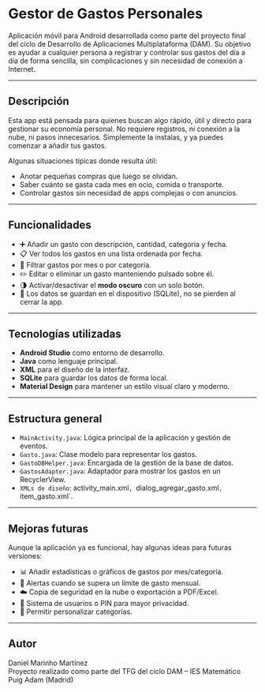 #  Gestor de Gastos Personales

Aplicación móvil para Android desarrollada como parte del proyecto final del ciclo de Desarrollo de Aplicaciones Multiplataforma (DAM). 
Su objetivo es ayudar a cualquier persona a registrar y controlar sus gastos del día a día de forma sencilla, sin complicaciones y sin necesidad de conexión a Internet.

---

##  Descripción

Esta app está pensada para quienes buscan algo rápido, útil y directo para gestionar su economía personal. No requiere registros, ni conexión a la nube, ni pasos innecesarios. Simplemente la instalas, y ya puedes comenzar a añadir tus gastos.

Algunas situaciones típicas donde resulta útil:

- Anotar pequeñas compras que luego se olvidan.
- Saber cuánto se gasta cada mes en ocio, comida o transporte.
- Controlar gastos sin necesidad de apps complejas o con anuncios.

---

##  Funcionalidades

- ➕ Añadir un gasto con descripción, cantidad, categoría y fecha.
- 📋 Ver todos los gastos en una lista ordenada por fecha.
- 🔎 Filtrar gastos por mes o por categoría.
- ✏️ Editar o eliminar un gasto manteniendo pulsado sobre él.
- 🌗 Activar/desactivar el **modo oscuro** con un solo botón.
- 💾 Los datos se guardan en el dispositivo (SQLite), no se pierden al cerrar la app.

---

##  Tecnologías utilizadas

- **Android Studio** como entorno de desarrollo.
- **Java** como lenguaje principal.
- **XML** para el diseño de la interfaz.
- **SQLite** para guardar los datos de forma local.
- **Material Design** para mantener un estilo visual claro y moderno.

---

##  Estructura general

- `MainActivity.java`: Lógica principal de la aplicación y gestión de eventos.
- `Gasto.java`: Clase modelo para representar los gastos.
- `GastoDBHelper.java`: Encargada de la gestión de la base de datos.
- `GastosAdapter.java`: Adaptador para mostrar los gastos en un RecyclerView.
- `XMLs de diseño`: activity_main.xml`, `dialog_agregar_gasto.xml`, `item_gasto.xml`.

---


##  Mejoras futuras

Aunque la aplicación ya es funcional, hay algunas ideas para futuras versiones:

- 📊 Añadir estadísticas o gráficos de gastos por mes/categoría.
- 🔔 Alertas cuando se supera un límite de gasto mensual.
- ☁️ Copia de seguridad en la nube o exportación a PDF/Excel.
- 🔐 Sistema de usuarios o PIN para mayor privacidad.
- 🧾 Permitir personalizar categorías.

---

##  Autor

Daniel Marinho Martínez  
Proyecto realizado como parte del TFG del ciclo DAM – IES Matemático Puig Adam (Madrid)



